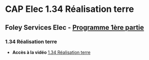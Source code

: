 # CAP Elec 1.34 Réalisation terre
## Foley Services Elec - [Programme 1ère partie](../1ere_partie/README.md)

### 1.34 Réalisation terre

- **Accès à la vidéo** [1.34 Réalisation terre](https://youtu.be/XEFzNvb5wEM)

#### 